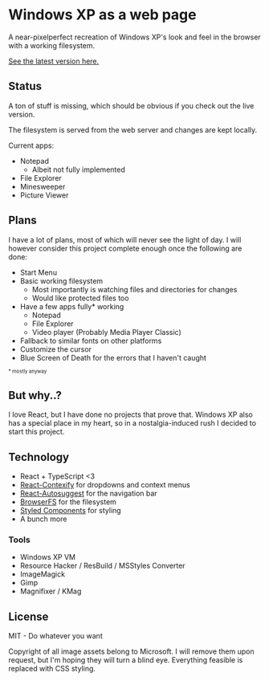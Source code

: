 # Windows XP as a web page

A near-pixelperfect recreation of Windows XP's look and feel in the browser with a working filesystem. 

[See the latest version here.](https://windows.lindschouw.me)

## Status

A ton of stuff is missing, which should be obvious if you check out the live version. 

The filesystem is served from the web server and changes are kept locally.

Current apps:
 * Notepad
    * Albeit not fully implemented
 * File Explorer
 * Minesweeper
 * Picture Viewer

## Plans

I have a lot of plans, most of which will never see the light of day. I will however consider this project complete enough once the following are done:

* Start Menu
* Basic working filesystem
    * Most importantly is watching files and directories for changes
    * Would like protected files too
* Have a few apps fully* working
    * Notepad
    * File Explorer
    * Video player (Probably Media Player Classic) 
* Fallback to similar fonts on other platforms
* Customize the cursor
* Blue Screen of Death for the errors that I haven't caught

<sub><sup>* mostly anyway</sup></sub>

## But why..?

I love React, but I have done no projects that prove that. Windows XP also has a special place in my heart, so in a nostalgia-induced rush I decided to start this project.

## Technology

* React + TypeScript <3
* [React-Contexify](https://github.com/fkhadra/react-contexify) for dropdowns and context menus
* [React-Autosuggest](https://github.com/moroshko/react-autosuggest) for the navigation bar
* [BrowserFS](https://github.com/jvilk/BrowserFS) for the filesystem
* [Styled Components](https://www.styled-components.com/) for styling
* A bunch more

### Tools

* Windows XP VM
* Resource Hacker / ResBuild / MSStyles Converter
* ImageMagick
* Gimp
* Magnifixer / KMag

## License

MIT - Do whatever you want

Copyright of all image assets belong to Microsoft. I will remove them upon request, but I'm hoping they will turn a blind eye. Everything feasible is replaced with CSS styling. 